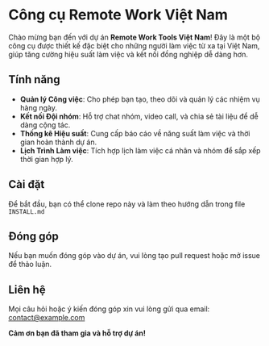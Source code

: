 # Công cụ Remote Work Việt Nam

Chào mừng bạn đến với dự án **Remote Work Tools Việt Nam**! Đây là một bộ công cụ được thiết kế đặc biệt cho những người làm việc từ xa tại Việt Nam, giúp tăng cường hiệu suất làm việc và kết nối đồng nghiệp dễ dàng hơn.

## Tính năng

- **Quản lý Công việc**: Cho phép bạn tạo, theo dõi và quản lý các nhiệm vụ hàng ngày.
- **Kết nối Đội nhóm**: Hỗ trợ chat nhóm, video call, và chia sẻ tài liệu để dễ dàng cộng tác.
- **Thống kê Hiệu suất**: Cung cấp báo cáo về năng suất làm việc và thời gian hoàn thành dự án.
- **Lịch Trình Làm việc**: Tích hợp lịch làm việc cá nhân và nhóm để sắp xếp thời gian hợp lý.

## Cài đặt

Để bắt đầu, bạn có thể clone repo này và làm theo hướng dẫn trong file `INSTALL.md`

## Đóng góp

Nếu bạn muốn đóng góp vào dự án, vui lòng tạo pull request hoặc mở issue để thảo luận.

## Liên hệ

Mọi câu hỏi hoặc ý kiến đóng góp xin vui lòng gửi qua email: contact@example.com 

**Cảm ơn bạn đã tham gia và hỗ trợ dự án!**